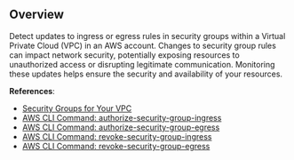 ## Overview

Detect updates to ingress or egress rules in security groups within a Virtual Private Cloud (VPC) in an AWS account. Changes to security group rules can impact network security, potentially exposing resources to unauthorized access or disrupting legitimate communication. Monitoring these updates helps ensure the security and availability of your resources.

**References**:
- [Security Groups for Your VPC](https://docs.aws.amazon.com/vpc/latest/userguide/VPC_SecurityGroups.html)
- [AWS CLI Command: authorize-security-group-ingress](https://docs.aws.amazon.com/cli/latest/reference/ec2/authorize-security-group-ingress.html)
- [AWS CLI Command: authorize-security-group-egress](https://docs.aws.amazon.com/cli/latest/reference/ec2/authorize-security-group-egress.html)
- [AWS CLI Command: revoke-security-group-ingress](https://docs.aws.amazon.com/cli/latest/reference/ec2/revoke-security-group-ingress.html)
- [AWS CLI Command: revoke-security-group-egress](https://docs.aws.amazon.com/cli/latest/reference/ec2/revoke-security-group-egress.html)

